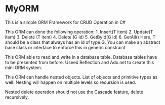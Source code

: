 # MyORM
This is a simple ORM Framework for CRUD Operation in C#

This ORM can done the following operation:
            1. Insert(T item)
            2. Update(T item)
            3. Delete (T item)
            4. Delete (G id)
            5. GetById(G id)
            6. GetAll()
Here, T should be a class that always has an id of type G. You can make an abstract base class or interface to enforce this in generic constraint

This ORM able to read and write in a database table. Database tables have to be presented from before.
Useed Reflection and Ado.net to create this mini ORM system.

This ORM can handle nested objects. List of objects and primitive types as well. Nesting will happen on multiple levels so recursion is used. 

Nested delete operation should not use the Cascade feature, delete recursively. 
